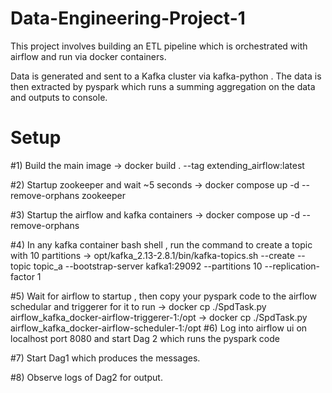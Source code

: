 # Data-Engineering-Project-1

This project involves building an ETL pipeline which is orchestrated with airflow and run via docker containers.

Data is generated and sent to a Kafka cluster via kafka-python . The data is then extracted by pyspark which runs a summing aggregation on the data and outputs to console.

# Setup
#1) Build the main image -> docker build . --tag extending_airflow:latest

#2) Startup zookeeper and wait ~5 seconds -> docker compose up -d --remove-orphans zookeeper

#3) Startup the airflow and kafka containers -> docker compose up -d --remove-orphans

#4) In any kafka container bash shell , run the command to create a topic with 10 partitions -> opt/kafka_2.13-2.8.1/bin/kafka-topics.sh --create --topic topic_a --bootstrap-server kafka1:29092 --partitions 10 --replication-factor 1

#5) Wait for airflow to startup , then copy your pyspark code to the airflow schedular and triggerer for it to run -> docker cp ./SpdTask.py airflow_kafka_docker-airflow-triggerer-1:/opt
                                                                                                                   -> docker cp ./SpdTask.py airflow_kafka_docker-airflow-scheduler-1:/opt
#6) Log into airflow ui on localhost port 8080 and start Dag 2 which runs the pyspark code

#7) Start Dag1 which produces the messages.

#8) Observe logs of Dag2 for output.
